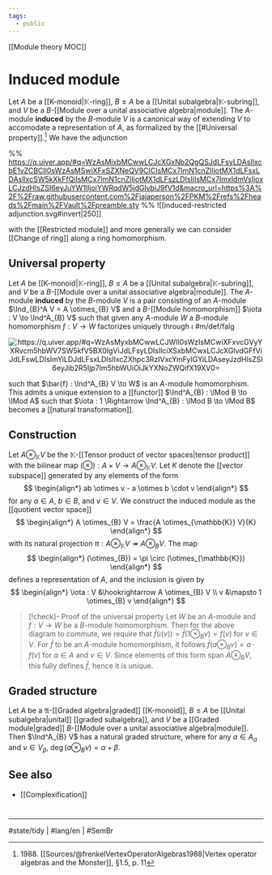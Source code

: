 ```yaml
---
tags:
  - public
---
```

[[Module theory MOC]]
# Induced module
Let $A$ be a [[K-monoid|$\mathbb K$-ring]], $B \leq A$ be a [[Unital subalgebra|$\mathbb K$-subring]], and $V$ be a $B$-[[Module over a unital associative algebra|module]].
The $A$-module **induced** by the $B$-module $V$ is a canonical way of extending $V$ to accomodate a representation of $A$,
as formalized by the [[#Universal property]].[^1988]
We have the adjunction

%% https://q.uiver.app/#q=WzAsMixbMCwwLCJcXGxNb2QgQSJdLFsyLDAsIlxcbE1vZCBCIl0sWzAsMSwiXFxSZXNeQV9CICIsMCx7ImN1cnZlIjotMX1dLFsxLDAsIlxcSW5kXkFfQiIsMCx7ImN1cnZlIjotMX1dLFszLDIsIiIsMCx7ImxldmVsIjoxLCJzdHlsZSI6eyJuYW1lIjoiYWRqdW5jdGlvbiJ9fV1d&macro_url=https%3A%2F%2Fraw.githubusercontent.com%2Fjajaperson%2FPKM%2Frefs%2Fheads%2Fmain%2FVault%2Fpreamble.sty %%
![[induced-restricted adjunction.svg#invert|250]]

with the [[Restricted module]] and more generally we can consider [[Change of ring]] along a ring homomorphism.

## Universal property

Let $A$ be [[K-monoid|$\mathbb K$-ring]], $B \leq A$ be a [[Unital subalgebra|$\mathbb K$-subring]], and $V$ be a $B$-[[Module over a unital associative algebra|module]]. The $A$-module **induced** by the $B$-module $V$ is a pair consisting of an $A$-module $\Ind_{B}^A V = A \otimes_{B} V$ and a $B$-[[Module homomorphism]] $\iota : V \to \Ind^A_{B} V$
such that given any $A$-module $W$ a $B$-module homomorphism $f : V \to W$
factorizes uniquely through $\iota$ #m/def/falg 

<p align="center"><img align="center" src="https://i.upmath.me/svg/%0A%5Cusetikzlibrary%7Bcalc%7D%0A%5Cusetikzlibrary%7Bdecorations.pathmorphing%7D%0A%5Ctikzset%7Bcurve%2F.style%3D%7Bsettings%3D%7B%231%7D%2Cto%20path%3D%7B(%5Ctikztostart)%0A%20%20%20%20..%20controls%20(%24(%5Ctikztostart)!%5Cpv%7Bpos%7D!(%5Ctikztotarget)!%5Cpv%7Bheight%7D!270%3A(%5Ctikztotarget)%24)%0A%20%20%20%20and%20(%24(%5Ctikztostart)!1-%5Cpv%7Bpos%7D!(%5Ctikztotarget)!%5Cpv%7Bheight%7D!270%3A(%5Ctikztotarget)%24)%0A%20%20%20%20..%20(%5Ctikztotarget)%5Ctikztonodes%7D%7D%2C%0A%20%20%20%20settings%2F.code%3D%7B%5Ctikzset%7Bquiver%2F.cd%2C%231%7D%0A%20%20%20%20%20%20%20%20%5Cdef%5Cpv%23%231%7B%5Cpgfkeysvalueof%7B%2Ftikz%2Fquiver%2F%23%231%7D%7D%7D%2C%0A%20%20%20%20quiver%2F.cd%2Cpos%2F.initial%3D0.35%2Cheight%2F.initial%3D0%7D%0A%25%20TikZ%20arrowhead%2Ftail%20styles.%0A%5Ctikzset%7Btail%20reversed%2F.code%3D%7B%5Cpgfsetarrowsstart%7Btikzcd%20to%7D%7D%7D%0A%5Ctikzset%7B2tail%2F.code%3D%7B%5Cpgfsetarrowsstart%7BImplies%5Breversed%5D%7D%7D%7D%0A%5Ctikzset%7B2tail%20reversed%2F.code%3D%7B%5Cpgfsetarrowsstart%7BImplies%7D%7D%7D%0A%25%20TikZ%20arrow%20styles.%0A%5Ctikzset%7Bno%20body%2F.style%3D%7B%2Ftikz%2Fdash%20pattern%3Don%200%20off%201mm%7D%7D%0A%25%20https%3A%2F%2Fq.uiver.app%2F%23q%3DWzAsMyxbMCwwLCJWIl0sWzIsMCwiXFxvcGVyYXRvcm5hbWV7SW5kfV5BX0IgViJdLFsyLDIsIlciXSxbMCwxLCJcXGlvdGFfViJdLFswLDIsImYiLDJdLFsxLDIsIlxcZXhpc3RzIVxcYmFyIGYiLDAseyJzdHlsZSI6eyJib2R5Ijp7Im5hbWUiOiJkYXNoZWQifX19XV0%3D%0A%5Cbegin%7Btikzcd%7D%5Bampersand%20replacement%3D%5C%26%5D%0A%09V%20%5C%26%5C%26%20%7B%5Coperatorname%7BInd%7D%5EA_B%20V%7D%20%5C%5C%0A%09%5C%5C%0A%09%5C%26%5C%26%20W%0A%09%5Carrow%5B%22%7B%5Ciota_V%7D%22%2C%20from%3D1-1%2C%20to%3D1-3%5D%0A%09%5Carrow%5B%22f%22'%2C%20from%3D1-1%2C%20to%3D3-3%5D%0A%09%5Carrow%5B%22%7B%5Cexists!%5Cbar%20f%7D%22%2C%20dashed%2C%20from%3D1-3%2C%20to%3D3-3%5D%0A%5Cend%7Btikzcd%7D%0A#invert" alt="https://q.uiver.app/#q=WzAsMyxbMCwwLCJWIl0sWzIsMCwiXFxvcGVyYXRvcm5hbWV7SW5kfV5BX0IgViJdLFsyLDIsIlciXSxbMCwxLCJcXGlvdGFfViJdLFswLDIsImYiLDJdLFsxLDIsIlxcZXhpc3RzIVxcYmFyIGYiLDAseyJzdHlsZSI6eyJib2R5Ijp7Im5hbWUiOiJkYXNoZWQifX19XV0=" /></p>

such that $\bar{f} : \Ind^A_{B} V \to W$ is an $A$-module homomorphism.
This admits a unique extension to a [[functor]] $\Ind^A_{B} : \lMod B \to \lMod A$ such that $\iota : 1 \Rightarrow \Ind^A_{B} : \lMod B \to \lMod B$ becomes a [[natural transformation]].

  [^1988]: 1988\. [[Sources/@frenkelVertexOperatorAlgebras1988|Vertex operator algebras and the Monster]], §1.5, p. 11

## Construction

Let $A \otimes_{\mathbb{K}} V$ be the $\mathbb{K}$-[[Tensor product of vector spaces|tensor product]] with the bilinear map $(\otimes): A \times V \to A \otimes_{\mathbb{K}} V$.
Let $K$ denote the [[vector subspace]] generated by any elements of the form
$$
\begin{align*}
ab \otimes v - a \otimes b \cdot v
\end{align*}
$$
for any $a \in A$, $b \in B$, and $v \in V$.
We construct the induced module as the [[quotient vector space]]
$$
\begin{align*}
A \otimes_{B} V = \frac{A \otimes_{\mathbb{K}} V}{K}
\end{align*}
$$
with its natural projection $\pi : A \otimes_{\mathbb{K}} V \twoheadrightarrow A \otimes_{B} V$.
The map
$$
\begin{align*}
(\otimes_{B}) = \pi \circ (\otimes_{\mathbb{K}})
\end{align*}
$$
defines a representation of $A$,
and the inclusion is given by
$$
\begin{align*}
\iota : V &\hookrightarrow A \otimes_{B} V \\
v &\mapsto 1 \otimes_{B} v
\end{align*}
$$

> [!check]- Proof of the universal property
> Let $W$ be an $A$-module and $f : V \to W$ be a $B$-module homomorphism.
> Then for the above diagram to commute, we require that $\bar f( \iota(v)) = \bar f(1 \otimes_B v) = f(v)$ for $v \in V$.
> For $\bar f$ to be an $A$-module homomorphism, it follows $\bar f(a \otimes_B v) = a \cdot f(v)$ for $a \in A$ and $v \in V$.
> Since elements of this form span $A \otimes_B V$, this fully defines $\bar f$, hence it is unique. <span class="QED"/>

## Graded structure

Let $A$ be a $\mathfrak{A}$-[[Graded algebra|graded]] [[K-monoid]], $B \leq A$ be [[Unital subalgebra|unital]] [[graded subalgebra]],
and $V$ be a [[Graded module|graded]] $B$-[[Module over a unital associative algebra|module]].
Then $\Ind^A_{B} V$ has a natural graded structure, where for any $a \in A_{\alpha}$ and $v \in V_{\beta}$, $\deg(a \otimes_{B} v) = \alpha + \beta$.

## See also

- [[Complexification]]

#
---
#state/tidy | #lang/en | #SemBr
